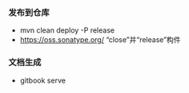 ### 发布到仓库
-  mvn clean deploy -P release
-  https://oss.sonatype.org/  “close”并“release”构件
### 文档生成
- gitbook serve